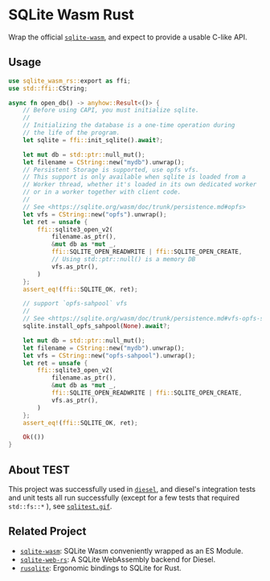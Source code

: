 # SQLite Wasm Rust

Wrap the official [`sqlite-wasm`](https://github.com/sqlite/sqlite-wasm), and expect to provide a usable C-like API.

## Usage

```rust
use sqlite_wasm_rs::export as ffi;
use std::ffi::CString;

async fn open_db() -> anyhow::Result<()> {
    // Before using CAPI, you must initialize sqlite.
    //
    // Initializing the database is a one-time operation during
    // the life of the program.
    let sqlite = ffi::init_sqlite().await?;

    let mut db = std::ptr::null_mut();
    let filename = CString::new("mydb").unwrap();
    // Persistent Storage is supported, use opfs vfs.
    // This support is only available when sqlite is loaded from a
    // Worker thread, whether it's loaded in its own dedicated worker
    // or in a worker together with client code.
    //
    // See <https://sqlite.org/wasm/doc/trunk/persistence.md#opfs>
    let vfs = CString::new("opfs").unwrap();
    let ret = unsafe {
        ffi::sqlite3_open_v2(
            filename.as_ptr(),
            &mut db as *mut _,
            ffi::SQLITE_OPEN_READWRITE | ffi::SQLITE_OPEN_CREATE,
            // Using std::ptr::null() is a memory DB
            vfs.as_ptr(),
        )
    };
    assert_eq!(ffi::SQLITE_OK, ret);

    // support `opfs-sahpool` vfs
    //
    // See <https://sqlite.org/wasm/doc/trunk/persistence.md#vfs-opfs-sahpool>
    sqlite.install_opfs_sahpool(None).await?;

    let mut db = std::ptr::null_mut();
    let filename = CString::new("mydb").unwrap();
    let vfs = CString::new("opfs-sahpool").unwrap();
    let ret = unsafe {
        ffi::sqlite3_open_v2(
            filename.as_ptr(),
            &mut db as *mut _,
            ffi::SQLITE_OPEN_READWRITE | ffi::SQLITE_OPEN_CREATE,
            vfs.as_ptr(),
        )
    };
    assert_eq!(ffi::SQLITE_OK, ret);

    Ok(())
}
```

## About TEST

This project was successfully used in [`diesel`](https://github.com/diesel-rs/diesel), and diesel's integration tests and unit tests all run successfully (except for a few tests that required `std::fs::*` ), see [`sqlitest.gif`](https://raw.githubusercontent.com/Spxg/Spxg/refs/heads/master/resources/sqlitest.gif).

## Related Project

* [`sqlite-wasm`](https://github.com/sqlite/sqlite-wasm): SQLite Wasm conveniently wrapped as an ES Module.
* [`sqlite-web-rs`](https://github.com/xmtp/sqlite-web-rs): A SQLite WebAssembly backend for Diesel.
* [`rusqlite`](https://github.com/rusqlite/rusqlite): Ergonomic bindings to SQLite for Rust.
